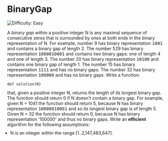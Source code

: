 
# BinaryGap

![Difficulty: Easy](https://img.shields.io/badge/Difficulty-Easy-green)

A <i>binary gap</i> within a positive integer N is any maximal sequence of consecutive zeros that is surrounded by ones at both ends in the binary representation of N.
For example, number 9 has binary representation <tt style="white-space:pre-wrap">1001</tt> and contains a binary gap of length 2. The number 529 has binary representation <tt style="white-space:pre-wrap">1000010001</tt> and contains two binary gaps: one of length 4 and one of length 3. The number 20 has binary representation <tt style="white-space:pre-wrap">10100</tt> and contains one binary gap of length 1. The number 15 has binary representation <tt style="white-space:pre-wrap">1111</tt> and has no binary gaps. The number 32 has binary representation <tt style="white-space:pre-wrap">100000</tt> and has no binary gaps.
Write a function:
<p style="font-family: monospace; font-size: 9pt; display: block; white-space: pre-wrap"><tt>def solution(N)</tt></p>
that, given a positive integer N, returns the length of its longest binary gap. The function should return 0 if N doesn't contain a binary gap.
For example, given N = 1041 the function should return 5, because N has binary representation <tt style="white-space:pre-wrap">10000010001</tt> and so its longest binary gap is of length 5. Given N = 32 the function should return 0, because N has binary representation '100000' and thus no binary gaps.
Write an <b><b>efficient</b></b> algorithm for the following assumptions:
<ul style="margin: 10px;padding: 0px;"><li>N is an integer within the range [<span class="number">1</span>..<span class="number">2,147,483,647</span>].</li>
</ul>


